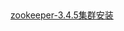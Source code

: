 
## 
[zookeeper-3.4.5集群安装](https://github.com/liqxhx/zookeeper-how/blob/master/zookeeper-3.4.6%E9%9B%86%E7%BE%A4%E5%AE%89%E8%A3%85.md)
